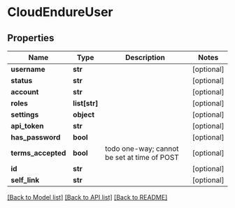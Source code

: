 # CloudEndureUser

## Properties
Name | Type | Description | Notes
------------ | ------------- | ------------- | -------------
**username** | **str** |  | [optional]
**status** | **str** |  | [optional]
**account** | **str** |  | [optional]
**roles** | **list[str]** |  | [optional]
**settings** | **object** |  | [optional]
**api_token** | **str** |  | [optional]
**has_password** | **bool** |  | [optional]
**terms_accepted** | **bool** | todo one-way; cannot be set at time of POST | [optional]
**id** | **str** |  | [optional]
**self_link** | **str** |  | [optional]

[[Back to Model list]](API_README.md#documentation-for-models) [[Back to API list]](API_README.md#documentation-for-api-endpoints) [[Back to README]](API_README.md)


